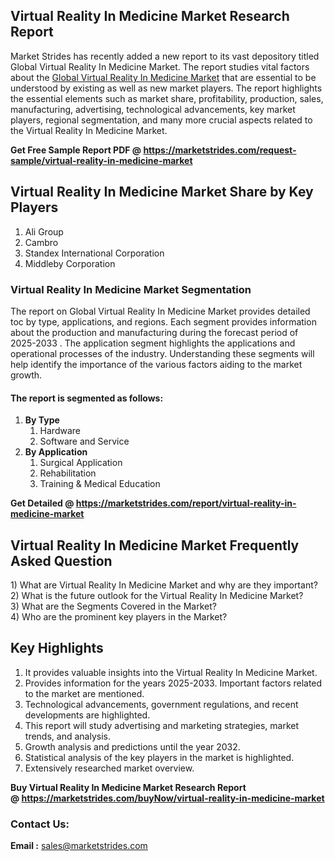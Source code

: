 <h2>Virtual Reality In Medicine Market Research Report</h2>
<p>Market Strides has recently added a new report to its vast depository titled Global Virtual Reality In Medicine Market. The report studies vital factors about the&nbsp;<a href="https://marketstrides.com/report/virtual-reality-in-medicine-market">Global Virtual Reality In Medicine Market</a>&nbsp;that are essential to be understood by existing as well as new market players. The report highlights the essential elements such as market share, profitability, production, sales, manufacturing, advertising, technological advancements, key market players, regional segmentation, and many more crucial aspects related to the Virtual Reality In Medicine Market.</p>
<p><strong>Get Free Sample Report PDF @&nbsp;<a href="https://marketstrides.com/request-sample/virtual-reality-in-medicine-market">https://marketstrides.com/request-sample/virtual-reality-in-medicine-market</a></strong></p>
<h2><strong>Virtual Reality In Medicine Market Share by Key Players</strong></h2>
<ol>
<li>Ali Group</li>
<li>Cambro</li>
<li>Standex International Corporation</li>
<li>Middleby Corporation</li>
</ol>
<h3><strong>Virtual Reality In Medicine Market Segmentation</strong></h3>
<p>The report on Global Virtual Reality In Medicine Market provides detailed toc by type, applications, and regions. Each segment provides information about the production and manufacturing during the forecast period of 2025-2033 . The application segment highlights the applications and operational processes of the industry. Understanding these segments will help identify the importance of the various factors aiding to the market growth.</p>
<h4>The report is segmented as follows:</h4>
<ol>
<li><strong>By Type</strong>
<ol>
<li>Hardware</li>
<li>Software and Service</li>
</ol>
</li>
<li><strong>By Application</strong>
<ol>
<li>Surgical Application</li>
<li>Rehabilitation</li>
<li>Training &amp; Medical Education</li>
</ol>
</li>
</ol>
<p><strong>Get Detailed @&nbsp;<a href="https://marketstrides.com/report/virtual-reality-in-medicine-market">https://marketstrides.com/report/virtual-reality-in-medicine-market</a></strong></p>
<h2 class=""><strong>Virtual Reality In Medicine Market Frequently Asked Question</strong></h2>
<div class="">1) What are&nbsp;Virtual Reality In Medicine Market and why are they important?
<div class="">
<div class="">2) What is the future outlook for the Virtual Reality In Medicine Market?</div>
</div>
</div>
<div class="">3) What are the Segments Covered in the Market?</div>
<div class="">4) Who are the prominent key players in the Market?</div>
<h2><strong>Key Highlights</strong></h2>
<div class="">
<ol>
<li>It provides valuable insights into the Virtual Reality In Medicine Market.</li>
<li>Provides information for the years 2025-2033. Important factors related to the market are mentioned.</li>
<li>Technological advancements, government regulations, and recent developments are highlighted.</li>
<li>This report will study advertising and marketing strategies, market trends, and analysis.</li>
<li>Growth analysis and predictions until the year 2032.</li>
<li>Statistical analysis of the key players in the market is highlighted.</li>
<li>Extensively researched market overview.</li>
</ol>
<p><strong>Buy Virtual Reality In Medicine Market Research Report @&nbsp;<a href="https://marketstrides.com/buyNow/virtual-reality-in-medicine-market">https://marketstrides.com/buyNow/virtual-reality-in-medicine-market</a></strong></p>
<h3>Contact Us:</h3>
<p><strong>Email :</strong> <a href="mailto:sales@marketstrides.com">sales@marketstrides.com</a></p>
</div>

